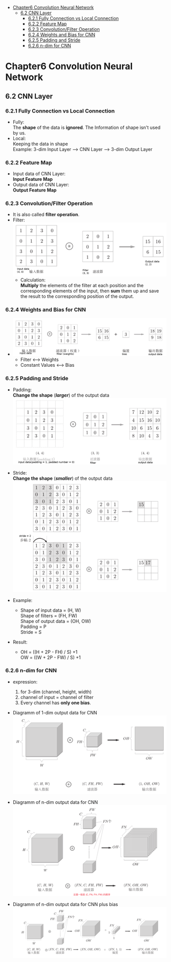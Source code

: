 

<!--
 * @Author       : Jingsheng Lyu
 * @Date         : 2020-07-07 07:35:14
 * @LastEditors  : Jingsheng Lyu
 * @LastEditTime : 2020-07-07 18:20:17
 * @FilePath     : /Deep_Learning/Chapter6/CH6_2/README.md
 * @Github       : https://github.com/jingshenglyu
 * @Web          : https://jingshenglyu.github.io/
 * @E-Mail       : jingshenglyu@gmail.com
--> 

<!-- TOC -->

- [Chapter6 Convolution Neural Network](#chapter6-convolution-neural-network)
    - [6.2 CNN Layer](#62-cnn-layer)
        - [6.2.1 Fully Connection vs Local Connection](#621-fully-connection-vs-local-connection)
        - [6.2.2 Feature Map](#622-feature-map)
        - [6.2.3 Convolution/Filter Operation](#623-convolutionfilter-operation)
        - [6.2.4 Weights and Bias for CNN](#624-weights-and-bias-for-cnn)
        - [6.2.5 Padding and Stride](#625-padding-and-stride)
        - [6.2.6 n-dim for CNN](#626-n-dim-for-cnn)

<!-- /TOC -->

# Chapter6 Convolution Neural Network

## 6.2 CNN Layer
### 6.2.1 Fully Connection vs Local Connection
* Fully:  
The **shape** of the data is **ignored**. The Information of shape isn't used by us.
* Local:  
Keeping the data in shape  
Example: 3-dim Input Layer --> CNN Layer --> 3-dim Output Layer

### 6.2.2 Feature Map
* Input data of CNN Layer:  
**Input Feature Map**
* Output data of CNN Layer:  
**Output Feature Map**

### 6.2.3 Convolution/Filter Operation
* It is also called **filter operation**.
* Filter:  
    ![Conv](/Images/CH6_2_1_Conv.png)
    * Calculation:  
    **Multiply** the elements of the filter at each position and the corresponding elements of the input, then **sum** them up and save the result to the corresponding position of the output.

### 6.2.4 Weights and Bias for CNN
* ![WB](/Images/CH6_2_2_WB.png)
    * Filter <--> Weights
    * Constant Values <--> Bias

### 6.2.5 Padding and Stride
* Padding:  
    **Change the shape** (***larger***) of the output data
    ![PD](/Images/CH6_2_3_PD.png)

* Stride:  
    **Change the shape** (***smaller***) of the output data
    ![Stride](/Images/CH6_2_4_Stride.png)

* Example:  
    * Shape of input data = (H, W)  
        Shape of filters = (FH, FW)  
        Shape of output data = (OH, OW)  
        Padding = P  
        Stride = S  
    
* Result:
    * OH = ((H + 2P - FH) / S) +1  
        OW = ((W + 2P - FW) / S) +1

### 6.2.6 n-dim for CNN
* expression:   
    1. for 3-dim (channel, height, width)  
    2. channel of input = channel of filter  
    3. Every channel has **only one bias**.

* Diagramm of 1-dim output data for CNN
![1D_OP](/Images/CH6_2_5_1D_OUTPUT.png)

* Diagramm of n-dim output data for CNN
![ND_OP](/Images/CH6_2_6_ND_OUTPUT.png)

* Diagramm of n-dim output data for CNN plus bias
![P_BIAS](/Images/CH6_2_7_PLUS_BIAS.png)
